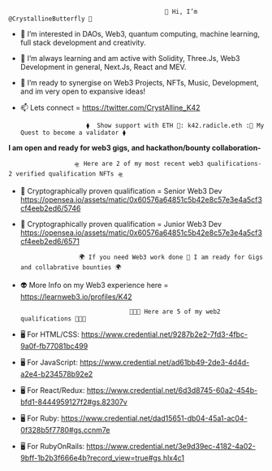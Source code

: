                                               🦋 Hi, I’m @CrystallineButterfly 🦋
- 👀 I’m interested in DAOs, Web3, quantum computing, machine learning, full stack development and creativity. 
- 🌱 I’m always learning and am active with Solidity, Three.Js, Web3 Development in general, Next.Js, React and MEV.
- 💞️ I’m ready to synergise on Web3 Projects, NFTs, Music, Development, and im very open to expansive ideas!


- 📫 Lets connect = https://twitter.com/CrystAlline_K42

                        ⧫  Show support with ETH 🌊: k42.radicle.eth :🌊 My Quest to become a validator ⧫ 


 **I am open and ready for web3 gigs, and hackathon/bounty collaboration-**


                      🛸 Here are 2 of my most recent web3 qualifications- 2 verified qualification NFTs 🛸

- 🤖 Cryptographically proven qualification = Senior Web3 Dev https://opensea.io/assets/matic/0x60576a64851c5b42e8c57e3e4a5cf3cf4eeb2ed6/5746

- 🤖 Cryptographically proven qualification = Junior Web3 Dev https://opensea.io/assets/matic/0x60576a64851c5b42e8c57e3e4a5cf3cf4eeb2ed6/6571

                      🌍 If you need Web3 work done 🔮 I am ready for Gigs and collabrative bounties 🌍

- 👽 More Info on my Web3 experience here = https://learnweb3.io/profiles/K42

                                    👨🏼‍🚀 Here are 5 of my web2 qualifications 👨🏼‍🚀 

- 🖥 For HTML/CSS: https://www.credential.net/9287b2e2-7fd3-4fbc-9a0f-fb77081bc499

- 🖥 For JavaScript:  https://www.credential.net/ad61bb49-2de3-4d4d-a2e4-b234578b92e2

- 🖥 For React/Redux: https://www.credential.net/6d3d8745-60a2-454b-bfd1-8444959127f2#gs.82307v

- 🖥 For Ruby: https://www.credential.net/dad15651-db04-45a1-ac04-0f328b5f7780#gs.ccnm7e

- 🖥 For RubyOnRails: https://www.credential.net/3e9d39ec-4182-4a02-9bff-1b2b3f666e4b?record_view=true#gs.hlx4c1

<!---
CrystallineButterfly/WELCOME TO MANY WAVES! 

I am an adjacent creator; 4 progressive waves 2 expansive waves 4 all 2 enjoy! 

LETS CREATE THE BEST REALITIES WE CAN 4 ALL LIFE, ALL BEINGS, AND MORE = 2 THE BEST REALITY FOR LIFE!!

--->

